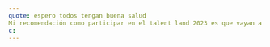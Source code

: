 ```yaml
---
quote: espero todos tengan buena salud
Mi recomendación como participar en el talent land 2023 es que vayan a comer gomitas gratis y maruchans sin olvidar ir a las conferencias y participar 
c:
---
```

